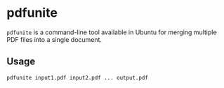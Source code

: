 # pdfunite

`pdfunite` is a command-line tool available in Ubuntu for merging multiple PDF files into a single document.

## Usage
```
pdfunite input1.pdf input2.pdf ... output.pdf
```

